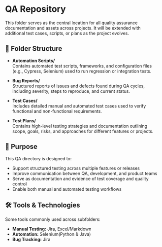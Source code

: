 # QA Repository

This folder serves as the central location for all quality assurance documentation and assets across projects. It will be extended with additional test cases, scripts, or plans as the project evolves. 

## 📁 Folder Structure

- **Automation Scripts/**  
  Contains automated test scripts, frameworks, and configuration files (e.g., Cypress, Selenium) used to run regression or integration tests.

- **Bug Reports/**  
  Structured reports of issues and defects found during QA cycles, including severity, steps to reproduce, and current status.

- **Test Cases/**  
  Includes detailed manual and automated test cases used to verify functional and non-functional requirements.

- **Test Plans/**  
  Contains high-level testing strategies and documentation outlining scope, goals, risks, and approaches for different features or projects.

## 🧭 Purpose

This QA directory is designed to:
- Support structured testing across multiple features or releases
- Improve communication between QA, development, and product teams
- Serve as documentation and evidence of test coverage and quality control
- Enable both manual and automated testing workflows

## 🛠 Tools & Technologies

Some tools commonly used across subfolders:
- **Manual Testing:** Jira, Excel/Markdown
- **Automation:** Selenium(Python & Java)
- **Bug Tracking:** Jira
